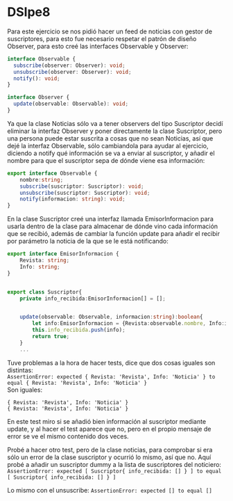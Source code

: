# DSIpe8

Para este ejercicio se nos pidió hacer un feed de noticias con gestor de suscriptores, para esto fue necesario respetar el patrón de diseño Observer, para esto creé las interfaces Observable y Observer:  

```typescript
interface Observable {
  subscribe(observer: Observer): void;
  unsubscribe(observer: Observer): void;
  notify(): void;
}

interface Observer {
  update(observable: Observable): void;
}
```  

Ya que la clase Noticias sólo va a tener observers del tipo Suscriptor decidí eliminar la interfaz Observer y poner directamente la clase Suscriptor, pero una persona puede estar suscrita a cosas que no sean Noticias, así que dejé la interfaz Observable, sólo cambiandola para ayudar al ejercicio, diciendo a notify qué información se va a enviar al suscriptor, y añadir el nombre para que el suscriptor sepa de dónde viene esa información:  

```typescript
export interface Observable {
    nombre:string;
    subscribe(suscriptor: Suscriptor): void;
    unsubscribe(suscriptor: Suscriptor): void;
    notify(informacion: string): void;
}
```

En la clase Suscriptor creé una interfaz llamada EmisorInformacion para usarla dentro de la clase para almacenar de dónde vino cada información que se recibió, además de cambiar la función update para añadir el recibir por parámetro la noticia de la que se le está notificando:  

```typescript
export interface EmisorInformacion {
    Revista: string;
    Info: string;
}


export class Suscriptor{
    private info_recibida:EmisorInformacion[] = [];


    update(observable: Observable, informacion:string):boolean{
        let info:EmisorInformacion = {Revista:observable.nombre, Info:informacion};
        this.info_recibida.push(info);
        return true;
    }
    ...

```

Tuve problemas a la hora de hacer tests, dice que dos cosas iguales son distintas:  
```AssertionError: expected { Revista: 'Revista', Info: 'Noticia' } to equal { Revista: 'Revista', Info: 'Noticia' }```  
Son iguales: 

```
{ Revista: 'Revista', Info: 'Noticia' }
{ Revista: 'Revista', Info: 'Noticia' }
```

En este test miro si se añadió bien información al suscriptor mediante update, y al hacer el test aparece que no, pero en el propio mensaje de error se ve el mismo contenido dos veces.  

Probé a hacer otro test, pero de la clase noticias, para comprobar si era sólo un error de la clase suscriptor y ocurrió lo mismo, así que no. Aquí probé a añadir un suscriptor dummy a la lista de suscriptores del noticiero:  
``` AssertionError: expected [ Suscriptor{ info_recibida: [] } ] to equal [ Suscriptor{ info_recibida: [] } ] ```

Lo mismo con el unsuscribe: 
``` AssertionError: expected [] to equal [] ```